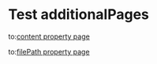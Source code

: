 # Test additionalPages

to:[content property page](/test/)

to:[filePath property page](/test-template-page/)
